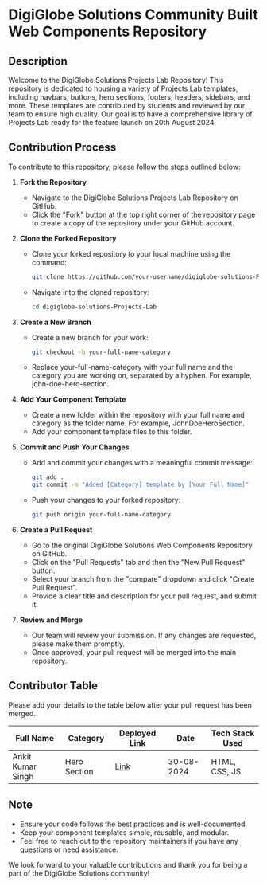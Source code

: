 # DigiGlobe Solutions Community Built Web Components Repository

## Description
Welcome to the DigiGlobe Solutions Projects Lab Repository! This repository is dedicated to housing a variety of Projects Lab templates, including navbars, buttons, hero sections, footers, headers, sidebars, and more. These templates are contributed by students and reviewed by our team to ensure high quality. Our goal is to have a comprehensive library of Projects Lab ready for the feature launch on 20th August 2024.

## Contribution Process
To contribute to this repository, please follow the steps outlined below:

1. **Fork the Repository**
   - Navigate to the DigiGlobe Solutions Projects Lab Repository on GitHub.
   - Click the "Fork" button at the top right corner of the repository page to create a copy of the repository under your GitHub account.

2. **Clone the Forked Repository**
   - Clone your forked repository to your local machine using the command:
     ```bash
     git clone https://github.com/your-username/digiglobe-solutions-Projects-Lab.git
     ```
   - Navigate into the cloned repository:
     ```bash
     cd digiglobe-solutions-Projects-Lab
     ```

3. **Create a New Branch**
   - Create a new branch for your work:
     ```bash
     git checkout -b your-full-name-category
     ```
   - Replace your-full-name-category with your full name and the category you are working on, separated by a hyphen. For example, john-doe-hero-section.

4. **Add Your Component Template**
   - Create a new folder within the repository with your full name and category as the folder name. For example, JohnDoeHeroSection.
   - Add your component template files to this folder.

5. **Commit and Push Your Changes**
   - Add and commit your changes with a meaningful commit message:
     ```bash
     git add .
     git commit -m "Added [Category] template by [Your Full Name]"
     ```
   - Push your changes to your forked repository:
     ```bash
     git push origin your-full-name-category
     ```

6. **Create a Pull Request**
   - Go to the original DigiGlobe Solutions Web Components Repository on GitHub.
   - Click on the "Pull Requests" tab and then the "New Pull Request" button.
   - Select your branch from the "compare" dropdown and click "Create Pull Request".
   - Provide a clear title and description for your pull request, and submit it.

7. **Review and Merge**
   - Our team will review your submission. If any changes are requested, please make them promptly.
   - Once approved, your pull request will be merged into the main repository.

## Contributor Table
Please add your details to the table below after your pull request has been merged.

| Full Name       | Category      | Deployed Link | Date       | Tech Stack Used |
| --------------- | ------------- | --------------|------------|-----------------|
| Ankit Kumar Singh  | Hero Section | [Link](https://aksingh0108.github.io/DigiGlobe-Solutions-Projects-Lab/)   | 30-08-2024 | HTML, CSS, JS   |
 
## Note
- Ensure your code follows the best practices and is well-documented.
- Keep your component templates simple, reusable, and modular.
- Feel free to reach out to the repository maintainers if you have any questions or need assistance.

We look forward to your valuable contributions and thank you for being a part of the DigiGlobe Solutions community!
